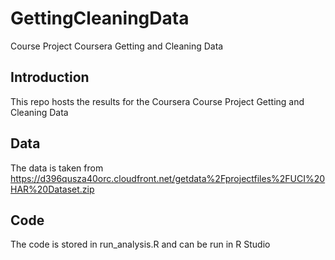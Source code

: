 # GettingCleaningData
Course Project Coursera Getting and Cleaning Data

## Introduction

This repo hosts the results for the Coursera Course Project Getting and Cleaning Data

## Data

The data is taken from https://d396qusza40orc.cloudfront.net/getdata%2Fprojectfiles%2FUCI%20HAR%20Dataset.zip

## Code

The code is stored in run_analysis.R and can be run in R Studio
